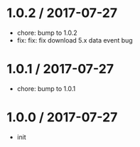 
1.0.2 / 2017-07-27
==================

  * chore: bump to 1.0.2
  * fix: fix: fix download 5.x data event bug

1.0.1 / 2017-07-27
==================

  * chore: bump to 1.0.1

1.0.0 / 2017-07-27
==================

  * init
